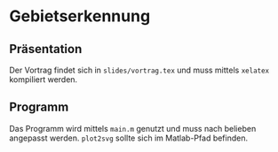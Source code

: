 Gebietserkennung
================

Präsentation
------------

Der Vortrag findet sich in `slides/vortrag.tex` und muss mittels `xelatex`
kompiliert werden.

Programm
--------

Das Programm wird mittels `main.m` genutzt und muss nach belieben angepasst
werden.
`plot2svg` sollte sich im Matlab-Pfad befinden.
